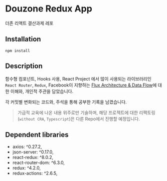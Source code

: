 # Douzone Redux App

더존 리액트 결산과제 레포

## Installation

```shell
npm install
```

## Description

함수형 컴포넌트, Hooks 사용, React Project 에서 많이 사용되는 라이브러리인 ```React Router```, ```Redux```, Facebook이
지향하는 [Flux Architecture & Data Flow](https://facebook.github.io/flux/docs/related-libraries)에 대한 이해와, 개인적 주관을 담았습니다.

각 커밋별 변화되는 코드와, 주석을 통해 공부한 기록을 남겼습니다.

>가급적 교육에 나온 내용 위주로만 기술하며,
>해당 프로젝트에 대한 리팩토링(```without CRA```, ```Typescript```)은 다른 Repo에서 진행할 예정입니다.

## Dependent libraries

- axios: ^0.27.2,
- json-server: ^0.17.0,
- react-redux: ^8.0.2,
- react-router-dom: ^6.3.0,
- redux: ^4.2.0,
- redux-actions: ^2.6.5,

